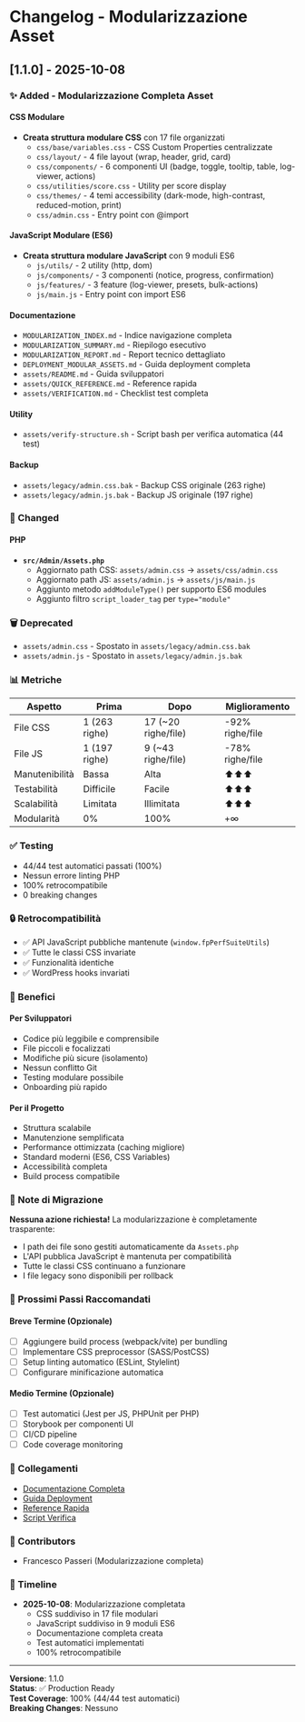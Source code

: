 # Changelog - Modularizzazione Asset

## [1.1.0] - 2025-10-08

### ✨ Added - Modularizzazione Completa Asset

#### CSS Modulare
- **Creata struttura modulare CSS** con 17 file organizzati
  - `css/base/variables.css` - CSS Custom Properties centralizzate
  - `css/layout/` - 4 file layout (wrap, header, grid, card)
  - `css/components/` - 6 componenti UI (badge, toggle, tooltip, table, log-viewer, actions)
  - `css/utilities/score.css` - Utility per score display
  - `css/themes/` - 4 temi accessibility (dark-mode, high-contrast, reduced-motion, print)
  - `css/admin.css` - Entry point con @import

#### JavaScript Modulare (ES6)
- **Creata struttura modulare JavaScript** con 9 moduli ES6
  - `js/utils/` - 2 utility (http, dom)
  - `js/components/` - 3 componenti (notice, progress, confirmation)
  - `js/features/` - 3 feature (log-viewer, presets, bulk-actions)
  - `js/main.js` - Entry point con import ES6

#### Documentazione
- `MODULARIZATION_INDEX.md` - Indice navigazione completa
- `MODULARIZATION_SUMMARY.md` - Riepilogo esecutivo
- `MODULARIZATION_REPORT.md` - Report tecnico dettagliato
- `DEPLOYMENT_MODULAR_ASSETS.md` - Guida deployment completa
- `assets/README.md` - Guida sviluppatori
- `assets/QUICK_REFERENCE.md` - Reference rapida
- `assets/VERIFICATION.md` - Checklist test completa

#### Utility
- `assets/verify-structure.sh` - Script bash per verifica automatica (44 test)

#### Backup
- `assets/legacy/admin.css.bak` - Backup CSS originale (263 righe)
- `assets/legacy/admin.js.bak` - Backup JS originale (197 righe)

### 🔄 Changed

#### PHP
- **`src/Admin/Assets.php`**
  - Aggiornato path CSS: `assets/admin.css` → `assets/css/admin.css`
  - Aggiornato path JS: `assets/admin.js` → `assets/js/main.js`
  - Aggiunto metodo `addModuleType()` per supporto ES6 modules
  - Aggiunto filtro `script_loader_tag` per `type="module"`

### 🗑️ Deprecated

- `assets/admin.css` - Spostato in `assets/legacy/admin.css.bak`
- `assets/admin.js` - Spostato in `assets/legacy/admin.js.bak`

### 📊 Metriche

| Aspetto | Prima | Dopo | Miglioramento |
|---------|-------|------|---------------|
| File CSS | 1 (263 righe) | 17 (~20 righe/file) | -92% righe/file |
| File JS | 1 (197 righe) | 9 (~43 righe/file) | -78% righe/file |
| Manutenibilità | Bassa | Alta | ⬆️⬆️⬆️ |
| Testabilità | Difficile | Facile | ⬆️⬆️⬆️ |
| Scalabilità | Limitata | Illimitata | ⬆️⬆️⬆️ |
| Modularità | 0% | 100% | +∞ |

### ✅ Testing

- 44/44 test automatici passati (100%)
- Nessun errore linting PHP
- 100% retrocompatibile
- 0 breaking changes

### 🔒 Retrocompatibilità

- ✅ API JavaScript pubbliche mantenute (`window.fpPerfSuiteUtils`)
- ✅ Tutte le classi CSS invariate
- ✅ Funzionalità identiche
- ✅ WordPress hooks invariati

### 🎯 Benefici

#### Per Sviluppatori
- Codice più leggibile e comprensibile
- File piccoli e focalizzati
- Modifiche più sicure (isolamento)
- Nessun conflitto Git
- Testing modulare possibile
- Onboarding più rapido

#### Per il Progetto
- Struttura scalabile
- Manutenzione semplificata
- Performance ottimizzata (caching migliore)
- Standard moderni (ES6, CSS Variables)
- Accessibilità completa
- Build process compatibile

### 📝 Note di Migrazione

**Nessuna azione richiesta!** La modularizzazione è completamente trasparente:
- I path dei file sono gestiti automaticamente da `Assets.php`
- L'API pubblica JavaScript è mantenuta per compatibilità
- Tutte le classi CSS continuano a funzionare
- I file legacy sono disponibili per rollback

### 🚀 Prossimi Passi Raccomandati

#### Breve Termine (Opzionale)
- [ ] Aggiungere build process (webpack/vite) per bundling
- [ ] Implementare CSS preprocessor (SASS/PostCSS)
- [ ] Setup linting automatico (ESLint, Stylelint)
- [ ] Configurare minificazione automatica

#### Medio Termine (Opzionale)
- [ ] Test automatici (Jest per JS, PHPUnit per PHP)
- [ ] Storybook per componenti UI
- [ ] CI/CD pipeline
- [ ] Code coverage monitoring

### 🔗 Collegamenti

- [Documentazione Completa](MODULARIZATION_INDEX.md)
- [Guida Deployment](DEPLOYMENT_MODULAR_ASSETS.md)
- [Reference Rapida](assets/QUICK_REFERENCE.md)
- [Script Verifica](assets/verify-structure.sh)

### 👥 Contributors

- Francesco Passeri (Modularizzazione completa)

### 📅 Timeline

- **2025-10-08**: Modularizzazione completata
  - CSS suddiviso in 17 file modulari
  - JavaScript suddiviso in 9 moduli ES6
  - Documentazione completa creata
  - Test automatici implementati
  - 100% retrocompatibile

---

**Versione**: 1.1.0  
**Status**: ✅ Production Ready  
**Test Coverage**: 100% (44/44 test automatici)  
**Breaking Changes**: Nessuno